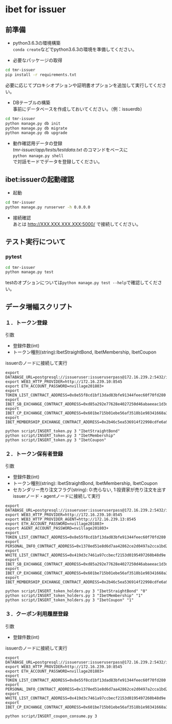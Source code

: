 # ibet for issuer

## 前準備
- python3.6.3の環境構築  
`conda create`などでpython3.6.3の環境を準備してください。

- 必要なパッケージの取得  
```bash
cd tmr-issuer
pip install -r requirements.txt
```
必要に応じてプロキシオプションや証明書オプションを追加して実行してください。

- DBテーブルの構築  
事前にデータベースを作成しておいてください。（例：issuerdb）

```bash
cd tmr-issuer
python manage.py db init
python manage.py db migrate
python manage.py db upgrade
```
- 動作確認用データの登録  
*tmr-issuer/app/tests/testdata.txt* のコマンドをベースに  
`python manage.py shell`  
で対話モードでデータを登録してください。

## ibet:issuerの起動確認
- 起動

```bash
cd tmr-issuer
python manage.py runserver -h 0.0.0.0
```
- 接続確認  
あとは http://XXX.XXX.XXX.XXX:5000/ で接続してください。

## テスト実行について
### pytest

```bash
cd tmr-issuer
python manage.py test
```

testのオプションについては`python manage.py test --help`で確認してください。

## データ増幅スクリプト
### １．トークン登録
引数
- 登録件数(int)
- トークン種別(string):IbetStraightBond, IbetMembership, IbetCoupon


issuerのノードに接続して実行

```
export DATABASE_URL=postgresql://issueruser:issueruserpass@172.16.239.2:5432/issuerdb
export WEB3_HTTP_PROVIDER=http://172.16.239.10:8545
export ETH_ACCOUNT_PASSWORD=nvillage201803+
export TOKEN_LIST_CONTRACT_ADDRESS=0x8e55f8cd1bf13dad83bfe91344feec60f70fd280
export IBET_SB_EXCHANGE_CONTRACT_ADDRESS=0xd85a292e77628e4027250d46abaeeac1d3d192b5
export IBET_CP_EXCHANGE_CONTRACT_ADDRESS=0x601be715b01ebe56af3518b1e98341668a35798e
export IBET_MEMBERSHIP_EXCHANGE_CONTRACT_ADDRESS=0x2b46c5ea536914f22998cdfe6a9bbf2d63e6e6b1

python script/INSERT_token.py 3 "IbetStraightBond"
python script/INSERT_token.py 3 "IbetMembership"
python script/INSERT_token.py 3 "IbetCoupon"
```

### ２．トークン保有者登録
引数
- 登録件数(int)
- トークン種別(string): IbetStraightBond, IbetMembership, IbetCoupon
- セカンダリー売り注文フラグ(string): 0:売らない, 1:投資家が売り注文を出す
issuerノード・agentノードに接続して実行

```
export DATABASE_URL=postgresql://issueruser:issueruserpass@172.16.239.2:5432/issuerdb
export WEB3_HTTP_PROVIDER=http://172.16.239.10:8545
export WEB3_HTTP_PROVIDER_AGENT=http://172.16.239.13:8545
export ETH_ACCOUNT_PASSWORD=nvillage201803+
export AGENT_ACCOUNT_PASSWORD=nvillage201803+
export TOKEN_LIST_CONTRACT_ADDRESS=0x8e55f8cd1bf13dad83bfe91344feec60f70fd280
export PERSONAL_INFO_CONTRACT_ADDRESS=0x1378ed51e8d6d7aa42862ce2d0497a2cca1bd2ff
export WHITE_LIST_CONTRACT_ADDRESS=0x419d3c7461a97ccbecf2153d0195497260b48d9e
export IBET_SB_EXCHANGE_CONTRACT_ADDRESS=0xd85a292e77628e4027250d46abaeeac1d3d192b5
export IBET_CP_EXCHANGE_CONTRACT_ADDRESS=0x601be715b01ebe56af3518b1e98341668a35798e
export IBET_MEMBERSHIP_EXCHANGE_CONTRACT_ADDRESS=0x2b46c5ea536914f22998cdfe6a9bbf2d63e6e6b1

python script/INSERT_token_holders.py 3 "IbetStraightBond" "0"
python script/INSERT_token_holders.py 3 "IbetMembership" "1"
python script/INSERT_token_holders.py 3 "IbetCoupon" "1"
```

### ３．クーポン利用履歴登録
引数
- 登録件数(int)

issuerのノードに接続して実行

```
export DATABASE_URL=postgresql://issueruser:issueruserpass@172.16.239.2:5432/issuerdb
export WEB3_HTTP_PROVIDER=http://172.16.239.10:8545
export ETH_ACCOUNT_PASSWORD=nvillage201803+
export TOKEN_LIST_CONTRACT_ADDRESS=0x8e55f8cd1bf13dad83bfe91344feec60f70fd280
export PERSONAL_INFO_CONTRACT_ADDRESS=0x1378ed51e8d6d7aa42862ce2d0497a2cca1bd2ff
export WHITE_LIST_CONTRACT_ADDRESS=0x419d3c7461a97ccbecf2153d0195497260b48d9e
export IBET_CP_EXCHANGE_CONTRACT_ADDRESS=0x601be715b01ebe56af3518b1e98341668a35798e

python script/INSERT_coupon_consume.py 3
```
